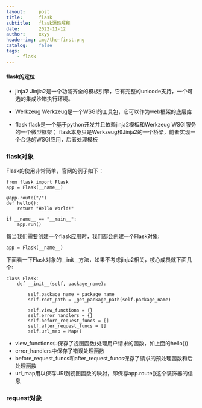 ```yaml
---
layout:     post
title:      flask
subtitle:   flask源码解释
date:       2022-11-12
author:     xxyy
header-img: img/the-first.png
catalog:    false
tags:
    - flask
---
```


#### flask的定位

* jinja2
Jinjia2是一个功能齐全的模板引擎，它有完整的unicode支持，一个可选的集成沙箱执行环境。

* Werkzeug
Werkzeug是一个WSGI的工具包，它可以作为web框架的底层库

* flask
flask是一个基于python开发并且依赖jinja2模板和Werkzeug WSGI服务的一个微型框架；
flask本身只是Werkzeug和Jinja2的一个桥梁，前者实现一个合适的WSGI应用，后者处理模板

### flask对象
Flask的使用非常简单，官网的例子如下：
```
from flask import Flask
app = Flask(__name__)

@app.route("/")
def hello():
    return "Hello World!"

if __name__ == "__main__":
    app.run()
```

每当我们需要创建一个flask应用时，我们都会创建一个Flask对象:
```
app = Flask(__name__)
```

下面看一下Flask对象的__init__方法，如果不考虑jinja2相关，核心成员就下面几个:
```
class Flask:
    def __init__(self, package_name):

        self.package_name = package_name
        self.root_path = _get_package_path(self.package_name)

        self.view_functions = {}
        self.error_handlers = {}
        self.before_request_funcs = []
        self.after_request_funcs = []
        self.url_map = Map()
```
* view_functions中保存了视图函数(处理用户请求的函数，如上面的hello())
* error_handlers中保存了错误处理函数
* before_request_funcs和after_request_funcs保存了请求的预处理函数和后处理函数
* url_map用以保存URI到视图函数的映射，即保存app.route()这个装饰器的信息

### request对象
